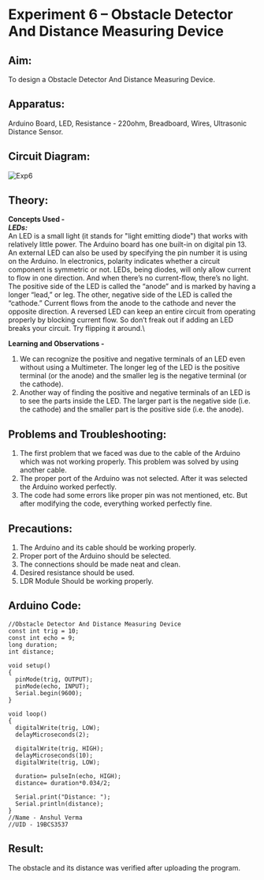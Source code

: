 # Experiment 6 – Obstacle Detector And Distance Measuring Device


## Aim:
To design a Obstacle Detector And Distance Measuring Device.

## Apparatus:
Arduino Board, LED, Resistance - 220ohm, Breadboard, Wires, Ultrasonic Distance Sensor.

## Circuit Diagram:
![Exp6](https://user-images.githubusercontent.com/54620652/68085482-9405b780-fe67-11e9-9d5d-2ad2bf39aa9f.png)

## Theory:
**Concepts Used -**\
***LEDs:***\
An LED is a small light (it stands for "light emitting diode") that works with relatively little power. The Arduino board has one built-in on digital pin 13.
An external LED can also be used by specifying the pin number it is using on the Arduino.
In electronics, polarity indicates whether a circuit component is symmetric or not. LEDs, being diodes, will only allow current to flow in one direction. And when there’s no current-flow, there’s no light.
The positive side of the LED is called the “anode” and is marked by having a longer “lead,” or leg. The other, negative side of the LED is called the “cathode.” Current flows from the anode to the cathode and never the opposite direction. A reversed LED can keep an entire circuit from operating properly by blocking current flow. So don’t freak out if adding an LED breaks your circuit. Try flipping it around.\

**Learning and Observations -**
1. We can recognize the positive and negative terminals of an LED even without using a Multimeter. The longer leg of the LED is the positive terminal (or the anode) and the smaller leg is the negative terminal (or the cathode).
2. Another way of finding the positive and negative terminals of an LED is to see the parts inside the LED. The larger part is the negative side (i.e. the cathode) and the smaller part is the positive side (i.e. the anode).

## Problems and Troubleshooting:
1. The first problem that we faced was due to the cable of the Arduino which was not working properly. This problem was solved by using another cable.
2. The proper port of the Arduino was not selected. After it was selected the Arduino worked perfectly.
3. The code had some errors like proper pin was not mentioned, etc. But after modifying the code, everything worked perfectly fine.

## Precautions:
1. The Arduino and its cable should be working properly.
2. Proper port of the Arduino should be selected.
3. The connections should be made neat and clean.
4. Desired resistance should be used.
5. LDR Module Should be working properly.

## Arduino Code:
```
//Obstacle Detector And Distance Measuring Device
const int trig = 10;
const int echo = 9;
long duration;
int distance;

void setup()
{
  pinMode(trig, OUTPUT);
  pinMode(echo, INPUT);
  Serial.begin(9600);
}

void loop()
{
  digitalWrite(trig, LOW);
  delayMicroseconds(2);
  
  digitalWrite(trig, HIGH);
  delayMicroseconds(10);
  digitalWrite(trig, LOW);
    
  duration= pulseIn(echo, HIGH);
  distance= duration*0.034/2;
  
  Serial.print("Distance: ");
  Serial.println(distance);
}
//Name - Anshul Verma
//UID - 19BCS3537
```

## Result:
The obstacle and its distance was verified after uploading the program.
